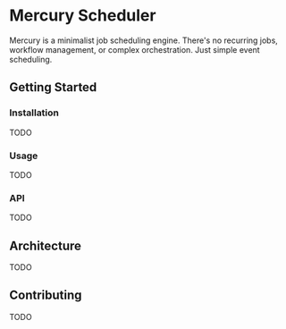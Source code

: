 # Mercury Scheduler

Mercury is a minimalist job scheduling engine. There's no recurring jobs, workflow management, or complex orchestration. Just simple event scheduling.

## Getting Started

### Installation

TODO

### Usage

TODO

### API

TODO

## Architecture

TODO

## Contributing

TODO

